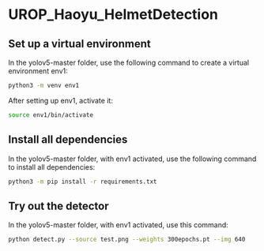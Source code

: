 # UROP_Haoyu_HelmetDetection

## Set up a virtual environment

In the yolov5-master folder, use the following command to create a virtual environment env1:

```bash
python3 -m venv env1
```

After setting up env1, activate it:

```bash
source env1/bin/activate
```

## Install all dependencies

In the yolov5-master folder, with env1 activated, use the following command to install all dependencies:

```bash
python3 -m pip install -r requirements.txt
```

## Try out the detector

In the yolov5-master folder, with env1 activated, use this command:

```bash
python detect.py --source test.png --weights 300epochs.pt --img 640
```
